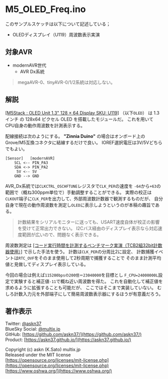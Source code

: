 # M5_OLED_Freq.ino

このサンプルスケッチは以下について記述している；

- OLEDディスプレイ（U119）周波数表示実演

## 対象AVR

- modernAVR世代
  - AVR Dx系統

> megaAVR-0、tinyAVR-0/1/2系統は対応しない。

## 解説

[[M5Stack : OLED Unit 1.3" 128 × 64 Display SKU: U119]](https://shop.m5stack.com/collections/m5-sensor/products/oled-unit-1-3-128-64-display)
（以下`OLED`）
は 1.3インチ の 128x64 ピクセル OLED を搭載したモジュールだ。
これを用いて CPU自身の動作周波数を計測表示する。

配線接続は次のようにする。
__"Zinnia Duino"__ の場合はオンボード上の
Grove/M5互換コネクタに結線するだけで良い。
IOREF選択電圧は3V/5Vどちらでもよい。

```plain
[Sensor]   [modernAVR]
    SCL <-- PIN_PA3
    SDA <-> PIN_PA2
     5V <-- 5V
    GND --> GND
```

AVR_Dx系統では`CLKCTRL_OSCHFTUNE`レジスタで`CLK_PER`の速度を
`-64`から`+63`の範囲で（概ね300ppm単位で）手動調整することができる。
実際の校正は`CLKOUT`端子に`CLK_PER`を出力して、外部周波数計数器で観測するものだが、
自分自身で現在の動作周波数を測定し`OLED`に表示しようというのが本稿の趣旨である。

> 計数結果をシリアルモニターに送っても、USART速度自体が校正の影響を受けて正常出力できない。
> I2Cバス経由のディスプレイ表示なら対応速度範囲が広いので、問題なく表示できる。

周波数測定は
[[コード実行時間を計測するベンチマーク実演（TCB2組32bit計数器使用）]](https://github.com/askn37/MacroMicroAPI_lib/tree/main/examples/Timer%20applications/Benchmark)
で示した手法を使う。
計数は`CLK_PER`の分周比2に設定、
計数捕獲イベントは`RTC_OVF`をそのまま使用して2秒周期で捕獲することで
そのまま計測平均値と見做してディスプレイ表示している。

今回の場合は例えば`115200bpsの200倍＝23040000`を目標とし
`F_CPU=24000000L`設定で実験すると補正値`-11`で概ね近い周波数を得た。
これを自動化して補正値を求めるように拡張することも可能だが、
ここではそこまで実装していない。
むしろ計数入力元を外部端子にして簡易周波数表示器にするほうが有意義だろう。

## 著作表示

Twitter: [@askn37](https://twitter.com/askn37) \
BlueSky Social: [@multix.jp](https://bsky.app/profile/multix.jp) \
GitHub: [https://github.com/askn37/](https://github.com/askn37/) \
Product: [https://askn37.github.io/](https://askn37.github.io/)

Copyright (c) askn (K.Sato) multix.jp \
Released under the MIT license \
[https://opensource.org/licenses/mit-license.php](https://opensource.org/licenses/mit-license.php) \
[https://www.oshwa.org/](https://www.oshwa.org/)
